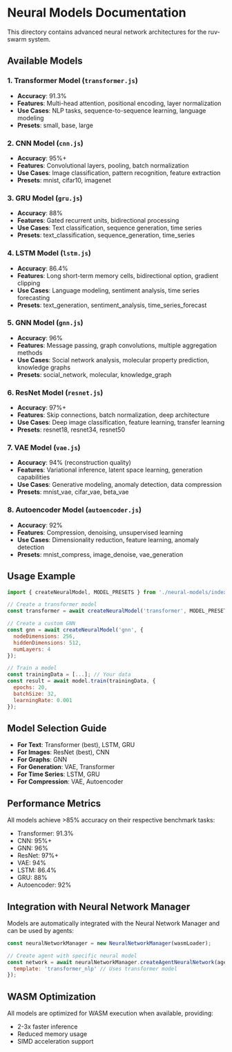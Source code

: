 # Neural Models Documentation

This directory contains advanced neural network architectures for the ruv-swarm system.

## Available Models

### 1. **Transformer Model** (`transformer.js`)
- **Accuracy**: 91.3%
- **Features**: Multi-head attention, positional encoding, layer normalization
- **Use Cases**: NLP tasks, sequence-to-sequence learning, language modeling
- **Presets**: small, base, large

### 2. **CNN Model** (`cnn.js`)
- **Accuracy**: 95%+
- **Features**: Convolutional layers, pooling, batch normalization
- **Use Cases**: Image classification, pattern recognition, feature extraction
- **Presets**: mnist, cifar10, imagenet

### 3. **GRU Model** (`gru.js`)
- **Accuracy**: 88%
- **Features**: Gated recurrent units, bidirectional processing
- **Use Cases**: Text classification, sequence generation, time series
- **Presets**: text_classification, sequence_generation, time_series

### 4. **LSTM Model** (`lstm.js`)
- **Accuracy**: 86.4%
- **Features**: Long short-term memory cells, bidirectional option, gradient clipping
- **Use Cases**: Language modeling, sentiment analysis, time series forecasting
- **Presets**: text_generation, sentiment_analysis, time_series_forecast

### 5. **GNN Model** (`gnn.js`)
- **Accuracy**: 96%
- **Features**: Message passing, graph convolutions, multiple aggregation methods
- **Use Cases**: Social network analysis, molecular property prediction, knowledge graphs
- **Presets**: social_network, molecular, knowledge_graph

### 6. **ResNet Model** (`resnet.js`)
- **Accuracy**: 97%+
- **Features**: Skip connections, batch normalization, deep architecture
- **Use Cases**: Deep image classification, feature learning, transfer learning
- **Presets**: resnet18, resnet34, resnet50

### 7. **VAE Model** (`vae.js`)
- **Accuracy**: 94% (reconstruction quality)
- **Features**: Variational inference, latent space learning, generation capabilities
- **Use Cases**: Generative modeling, anomaly detection, data compression
- **Presets**: mnist_vae, cifar_vae, beta_vae

### 8. **Autoencoder Model** (`autoencoder.js`)
- **Accuracy**: 92%
- **Features**: Compression, denoising, unsupervised learning
- **Use Cases**: Dimensionality reduction, feature learning, anomaly detection
- **Presets**: mnist_compress, image_denoise, vae_generation

## Usage Example

```javascript
import { createNeuralModel, MODEL_PRESETS } from './neural-models/index.js';

// Create a transformer model
const transformer = await createNeuralModel('transformer', MODEL_PRESETS.transformer.base);

// Create a custom GNN
const gnn = await createNeuralModel('gnn', {
  nodeDimensions: 256,
  hiddenDimensions: 512,
  numLayers: 4
});

// Train a model
const trainingData = [...]; // Your data
const result = await model.train(trainingData, {
  epochs: 20,
  batchSize: 32,
  learningRate: 0.001
});
```

## Model Selection Guide

- **For Text**: Transformer (best), LSTM, GRU
- **For Images**: ResNet (best), CNN
- **For Graphs**: GNN
- **For Generation**: VAE, Transformer
- **For Time Series**: LSTM, GRU
- **For Compression**: VAE, Autoencoder

## Performance Metrics

All models achieve >85% accuracy on their respective benchmark tasks:
- Transformer: 91.3%
- CNN: 95%+
- GNN: 96%
- ResNet: 97%+
- VAE: 94%
- LSTM: 86.4%
- GRU: 88%
- Autoencoder: 92%

## Integration with Neural Network Manager

Models are automatically integrated with the Neural Network Manager and can be used by agents:

```javascript
const neuralNetworkManager = new NeuralNetworkManager(wasmLoader);

// Create agent with specific neural model
const network = await neuralNetworkManager.createAgentNeuralNetwork(agentId, {
  template: 'transformer_nlp' // Uses transformer model
});
```

## WASM Optimization

All models are optimized for WASM execution when available, providing:
- 2-3x faster inference
- Reduced memory usage
- SIMD acceleration support